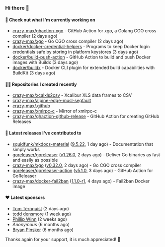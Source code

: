 ### Hi there 👋

#### 👷 Check out what I'm currently working on

- [crazy-max/ghaction-xgo](https://github.com/crazy-max/ghaction-xgo) - GitHub Action for xgo, a Golang CGO cross compiler (2 days ago)
- [crazy-max/xgo](https://github.com/crazy-max/xgo) - Go CGO cross compiler (2 days ago)
- [docker/docker-credential-helpers](https://github.com/docker/docker-credential-helpers) - Programs to keep Docker login credentials safe by storing in platform keystores (3 days ago)
- [docker/build-push-action](https://github.com/docker/build-push-action) - GitHub Action to build and push Docker images with Buildx (3 days ago)
- [docker/buildx](https://github.com/docker/buildx) - Docker CLI plugin for extended build capabilities with BuildKit (3 days ago)

#### 👨‍💻 Repositories I created recently

- [crazy-max/xcalxls2csv](https://github.com/crazy-max/xcalxls2csv) - Xcalibur XLS data frames to CSV
- [crazy-max/alpine-edge-musl-segfault](https://github.com/crazy-max/alpine-edge-musl-segfault)
- [crazy-max/.github](https://github.com/crazy-max/.github)
- [crazy-max/xmlrpc-c](https://github.com/crazy-max/xmlrpc-c) - Mirror of xmlrpc-c
- [crazy-max/ghaction-github-release](https://github.com/crazy-max/ghaction-github-release) - GitHub Action for creating GitHub Releases

#### 🚀 Latest releases I've contributed to

- [squidfunk/mkdocs-material](https://github.com/squidfunk/mkdocs-material) ([9.5.22](https://github.com/squidfunk/mkdocs-material/releases/tag/9.5.22), 1 day ago) - Documentation that simply works
- [goreleaser/goreleaser](https://github.com/goreleaser/goreleaser) ([v1.26.0](https://github.com/goreleaser/goreleaser/releases/tag/v1.26.0), 2 days ago) - Deliver Go binaries as fast and easily as possible
- [crazy-max/xgo](https://github.com/crazy-max/xgo) ([v0.32.0](https://github.com/crazy-max/xgo/releases/tag/v0.32.0), 2 days ago) - Go CGO cross compiler
- [goreleaser/goreleaser-action](https://github.com/goreleaser/goreleaser-action) ([v5.1.0](https://github.com/goreleaser/goreleaser-action/releases/tag/v5.1.0), 3 days ago) - GitHub Action for GoReleaser
- [crazy-max/docker-fail2ban](https://github.com/crazy-max/docker-fail2ban) ([1.1.0-r1](https://github.com/crazy-max/docker-fail2ban/releases/tag/1.1.0-r1), 4 days ago) - Fail2ban Docker image

#### ❤️ Latest sponsors
- [Tom Ternquist](https://github.com/tternquist) (2 days ago)
- [todd densmore](https://github.com/tdensmore) (1 week ago)
- [Phillip Winn](https://github.com/pwinnski) (2 weeks ago)
- _Anonymous_ (6 months ago)
- [Bryan Pinsker](https://github.com/BryanPinsker) (6 months ago)

Thanks again for your support, it is much appreciated! 🙏
